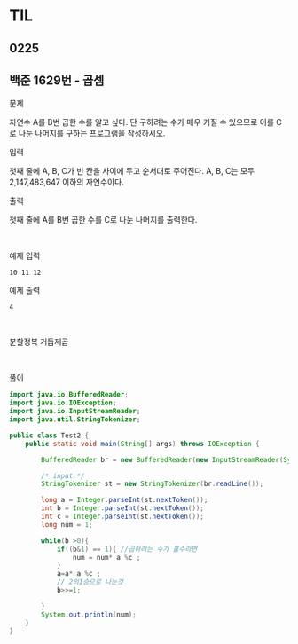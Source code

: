 # TIL

## 0225

## 백준 1629번 - 곱셈<br>

문제 <br>

자연수 A를 B번 곱한 수를 알고 싶다. 단 구하려는 수가 매우 커질 수 있으므로 이를 C로 나눈 나머지를 구하는 프로그램을 작성하시오.

입력

첫째 줄에 A, B, C가 빈 칸을 사이에 두고 순서대로 주어진다. A, B, C는 모두 2,147,483,647 이하의 자연수이다.

출력

첫째 줄에 A를 B번 곱한 수를 C로 나눈 나머지를 출력한다.

<br>

예제 입력
```
10 11 12
```
예제 출력
```
4
```
<br>

분할정복 거듭제곱 

<br>

풀이
```java
import java.io.BufferedReader;
import java.io.IOException;
import java.io.InputStreamReader;
import java.util.StringTokenizer;

public class Test2 {
    public static void main(String[] args) throws IOException {

        BufferedReader br = new BufferedReader(new InputStreamReader(System.in));

        /* input */
        StringTokenizer st = new StringTokenizer(br.readLine());

        long a = Integer.parseInt(st.nextToken());
        int b = Integer.parseInt(st.nextToken());
        int c = Integer.parseInt(st.nextToken());
        long num = 1;

        while(b >0){
            if((b&1) == 1){ //곱하려는 수가 홀수라면
                num = num* a %c ;
            }
            a=a* a %c ;
            // 2의1승으로 나눈것
            b>>=1;

        }
        System.out.println(num);
    }
}


```
